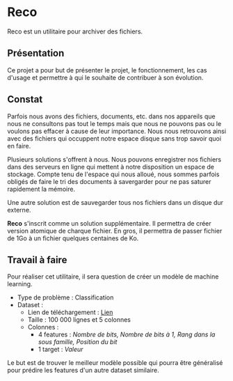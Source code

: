 # Reco
Reco est un utilitaire pour archiver des fichiers.

## Présentation
Ce projet a pour but de présenter le projet, le fonctionnement, les cas d'usage et permettre à qui le souhaite de contribuer à son évolution.

## Constat
Parfois nous avons des fichiers, documents, etc. dans nos appareils que nous ne consultons pas tout le temps mais que nous ne pouvons pas ou le voulons pas effacer à cause de leur importance. Nous nous retrouvons ainsi avec des fichiers qui occuppent notre espace disque sans trop savoir quoi en faire. 

Plusieurs solutions s'offrent à nous. Nous pouvons enregistrer nos fichiers dans des serveurs en ligne qui mettent à notre disposition un espace de stockage. Compte tenu de l'espace qui nous alloué, nous sommes parfois obligés de faire le tri des documents à savergarder pour ne pas saturer rapidement la mémoire.

Une autre solution est de sauvegarder tous nos fichiers dans un disque dur externe.

**Reco** s'inscrit comme un solution supplémentaire. Il permettra de créer version atomique de charque fichier. En gros, il permettra de passer fichier de 1Go à un fichier quelques centaines de Ko.

## Travail à faire
Pour réaliser cet utilitaire, il sera question de créer un modèle de machine learning.
- Type de problème : Classification
- Dataset :
  - Lien de téléchargement : [Lien](https://raw.githubusercontent.com/mendoc/reco/master/dataset.csv)
  - Taille : 100 000 lignes et 5 colonnes
  - Colonnes : 
    - 4 features : *Nombre de bits, Nombre de bits à 1, Rang dans la sous famille, Position du bit*
    - 1 target : *Valeur*

Le but est de trouver le meilleur modèle possible qui pourra être généralisé pour prédire les features d'un autre dataset similaire.
